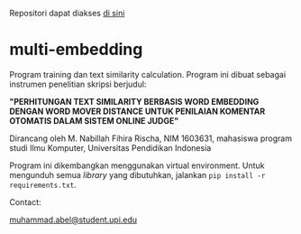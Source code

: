 Repositori dapat diakses [di sini](https://github.com/HibikiKagenui/multi-embedding)

# multi-embedding
Program training dan text similarity calculation. Program ini dibuat sebagai instrumen penelitian skripsi berjudul:

**"PERHITUNGAN TEXT SIMILARITY BERBASIS WORD EMBEDDING DENGAN WORD MOVER DISTANCE UNTUK PENILAIAN KOMENTAR OTOMATIS DALAM SISTEM ONLINE JUDGE"**

Dirancang oleh M. Nabillah Fihira Rischa, NIM 1603631, mahasiswa program studi Ilmu Komputer, Universitas Pendidikan Indonesia

Program ini dikembangkan menggunakan virtual environment. Untuk mengunduh semua *library* yang dibutuhkan, jalankan ```pip install -r requirements.txt```.

Contact:

muhammad.abel@student.upi.edu